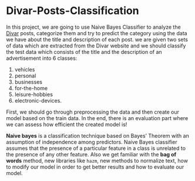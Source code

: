# Divar-Posts-Classification

In this project, we are going to use Naive Bayes Classifier to analyze the [Divar](https://divar.ir/s/tehran) posts, categorize them and try to predict the category using the data we have about the title and description of each post. we are given two sets of data which are extracted from the Divar website and we should classify the test data which consists of the title and the description of an advertisement into 6 classes: 

  1. vehicles 
  2. personal 
  3. businesses 
  4. for-the-home 
  5. leisure-hobbies 
  6. electronic-devices. 

First, we should go through preprocessing the data and then create our model based on the train data. In the end, there is an evaluation part where we can assess how efficient the created model is!

**Naive bayes** is a classification technique based on Bayes’ Theorem with an assumption of independence among predictors. Naive Bayes classifier assumes that the presence of a particular feature in a class is unrelated to the presence of any other feature. Also we get familiar with the **bag of words** method, new libraries like `hazm`, new methods to normalize text, how to modify our model in order to get better results and how to evaluate our model.
